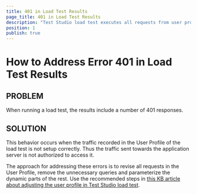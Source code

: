 ```yaml
---
title: 401 in Load Test Results
page_title: 401 in Load Test Results
description: "Test Studio load test executes all requests from user profile, but these return status 401 Unauthorized Access or other error codes."
position: 1
publish: true
---
```

# How to Address Error 401 in Load Test Results

## PROBLEM

When running a load test, the results include a number of 401 responses.

## SOLUTION

This behavior occurs when the traffic recorded in the User Profile of the load test is not setup correctly. Thus the traffic sent towards the application server is not authorized to access it. 

The approach for addressing these errors is to revise all requests in the User Profile, remove the unnecessary queries and parameterize the dynamic parts of the rest. Use the recommended steps in <a href="/troubleshooting-guide/load-testing-problems-tg/resolving-server-load-mismatch-telerik-load-tests" target="_blank">this KB article about adjusting the user profile in Test Studio load test</a>. 


